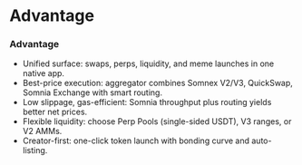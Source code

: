 # Advantage

### Advantage

* Unified surface: swaps, perps, liquidity, and meme launches in one native app.
* Best-price execution: aggregator combines Somnex V2/V3, QuickSwap, Somnia Exchange with smart routing.
* Low slippage, gas-efficient: Somnia throughput plus routing yields better net prices.
* Flexible liquidity: choose Perp Pools (single-sided USDT), V3 ranges, or V2 AMMs.
* Creator-first: one-click token launch with bonding curve and auto-listing.
